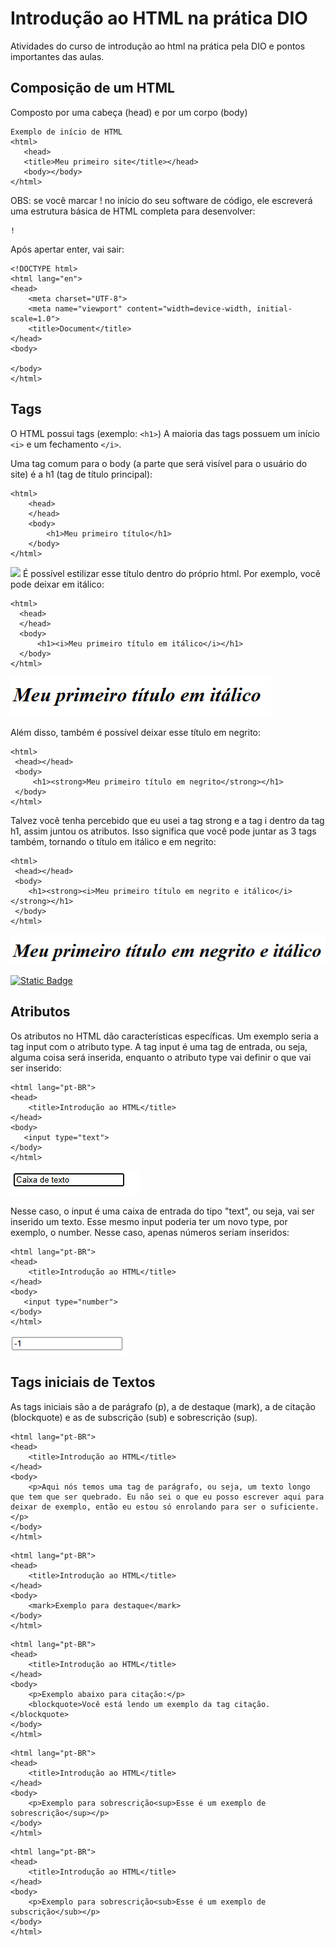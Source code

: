 # Introdução ao HTML na prática DIO
Atividades do curso de introdução ao html na prática pela DIO e pontos importantes das aulas.

## Composição de um HTML
Composto por uma cabeça (head) e por um corpo (body)
 ```
 Exemplo de início de HTML
 <html>
    <head>
    <title>Meu primeiro site</title></head>
    <body></body>
</html>
```
OBS: se você marcar ! no início do seu software de código, ele escreverá uma estrutura básica de HTML completa para desenvolver:
```
!
```
Após apertar enter, vai sair:
```
<!DOCTYPE html>
<html lang="en">
<head>
    <meta charset="UTF-8">
    <meta name="viewport" content="width=device-width, initial-scale=1.0">
    <title>Document</title>
</head>
<body>
    
</body>
</html>
```

## Tags
O HTML possui tags (exemplo: ``<h1>``)
A maioria das tags possuem um início ``<i>`` e um fechamento ``</i>``.

Uma tag comum para o body (a parte que será visível para o usuário do site) é a h1 (tag de título principal):
```
<html>
    <head>
    </head>
    <body>
        <h1>Meu primeiro título</h1>
    </body>
</html>
```
<img src = "imagens md/meu primeiro título1.png">
É possível estilizar esse título dentro do próprio html. Por exemplo, você pode deixar em itálico:

```
<html>
  <head>
  </head>
  <body>
      <h1><i>Meu primeiro título em itálico</i></h1>
  </body>
</html>

```
<img src = "imagens md/meu primeiro título em itálico.png">

Além disso, também é possível deixar esse título em negrito:

```
<html>
 <head></head>
 <body>
     <h1><strong>Meu primeiro título em negrito</strong></h1>
 </body>
</html>

```
Talvez você tenha percebido que eu usei a tag strong e a tag i dentro da tag h1, assim juntou os atributos. Isso significa que você pode juntar as 3 tags também, tornando o título em itálico e em negrito:

```
<html>
 <head></head>
 <body>
    <h1><strong><i>Meu primeiro título em negrito e itálico</i></strong></h1>
 </body>
</html>

```
<img src ="imagens md/meu primeiro título em negrito e itálico.png">

[![Static Badge](https://img.shields.io/badge/Conhe%C3%A7a%20as%20principais%20tags%20-%20HTML?style=for-the-badge&logo=html5&logoColor=white&logoSize=auto&color=blue)
](https://www.brasilcode.com.br/tags-html-conhecas-as-principais-e-mais-usadas/)




## Atributos
Os atributos no HTML dão características específicas. Um exemplo seria a tag input com o atributo type. A tag input é uma tag de entrada, ou seja, alguma coisa será inserida, enquanto o atributo type vai definir o que vai ser inserido:
```
<html lang="pt-BR">
<head>
    <title>Introdução ao HTML</title>
</head>
<body>
   <input type="text">
</body>
</html>
```
<img src ="imagens md/caixa de entrada de texto.png">

Nesse caso, o input é uma caixa de entrada do tipo "text", ou seja, vai ser inserido um texto.
Esse mesmo input poderia ter um novo type, por exemplo, o number. Nesse caso, apenas números seriam inseridos:
```
<html lang="pt-BR">
<head>
    <title>Introdução ao HTML</title>
</head>
<body>
   <input type="number">
</body>
</html>
```
<img src ="imagens md/input number.png">

## Tags iniciais de Textos
As tags iniciais são a de parágrafo (p), a de destaque (mark), a de citação (blockquote) e as de subscrição (sub) e sobrescrição (sup).
```
<html lang="pt-BR">
<head>
    <title>Introdução ao HTML</title>
</head>
<body>
    <p>Aqui nós temos uma tag de parágrafo, ou seja, um texto longo que tem que ser quebrado. Eu não sei o que eu posso escrever aqui para deixar de exemplo, então eu estou só enrolando para ser o suficiente.</p>
</body>
</html>
```


```
<html lang="pt-BR">
<head>
    <title>Introdução ao HTML</title>
</head>
<body>
    <mark>Exemplo para destaque</mark>
</body>
</html>
```

```
<html lang="pt-BR">
<head>
    <title>Introdução ao HTML</title>
</head>
<body>
    <p>Exemplo abaixo para citação:</p>
    <blockquote>Você está lendo um exemplo da tag citação.</blockquote>
</body>
</html>
```

```
<html lang="pt-BR">
<head>
    <title>Introdução ao HTML</title>
</head>
<body>
    <p>Exemplo para sobrescrição<sup>Esse é um exemplo de sobrescrição</sup></p>
</body>
</html>
```

```
<html lang="pt-BR">
<head>
    <title>Introdução ao HTML</title>
</head>
<body>
    <p>Exemplo para sobrescrição<sub>Esse é um exemplo de subscrição</sub></p>
</body>
</html>
```

